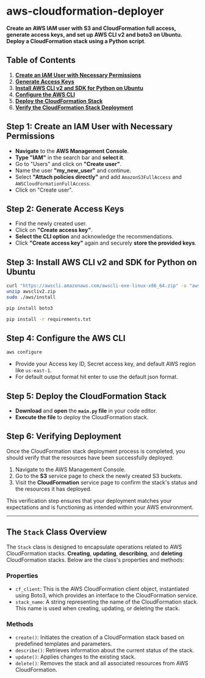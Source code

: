 # aws-cloudformation-deployer 

**Create an AWS IAM user with S3 and CloudFormation full access, generate access keys, and set up AWS CLI v2 and boto3 on Ubuntu. Deploy a CloudFormation stack using a Python script**.

## Table of Contents

1. [**Create an IAM User with Necessary Permissions**](#step-1-create-an-iam-user-with-necessary-permissions)
2. [**Generate Access Keys**](#step-2-generate-access-keys)
3. [**Install AWS CLI v2 and SDK for Python on Ubuntu**](#step-3-install-aws-cli-v2-and-sdk-for-python-on-ubuntu)
4. [**Configure the AWS CLI**](#step-4-configure-the-aws-cli)
5. [**Deploy the CloudFormation Stack**](#step-5-deploy-the-cloudformation-stack)
6. [**Verify the CloudFormation Stack Deployment**](#step-6-verifying-deployment)


## Step 1: Create an IAM User with Necessary Permissions

- **Navigate** to the **AWS Management Console**.
- **Type "IAM"** in the search bar and **select it**.
- Go to "Users" and click on **"Create user"**.
- Name the user **"my_new_user"** and continue.
- Select **"Attach policies directly"** and add `AmazonS3FullAccess` and `AWSCloudFormationFullAccess`.
- Click on "Create user".

## Step 2: Generate Access Keys

- Find the newly created user.
- Click on **"Create access key"**.
- **Select the CLI option** and acknowledge the recommendations.
- Click **"Create access key"** again and securely **store the provided keys**.

## Step 3: Install AWS CLI v2 and SDK for Python on Ubuntu

```bash
curl "https://awscli.amazonaws.com/awscli-exe-linux-x86_64.zip" -o "awscliv2.zip"
unzip awscliv2.zip
sudo ./aws/install
```

```bash
pip install boto3
```

```bash
pip install -r requirements.txt
```

## Step 4: Configure the AWS CLI

```bash
aws configure
```
- Provide your Access key ID, Secret access key, and default AWS region like `us-east-1`.
- For default output format hit enter to use the default json format.

## Step 5: Deploy the CloudFormation Stack

- **Download** and **open** the **`main.py` file** in your code editor.
- **Execute the file** to deploy the CloudFormation stack.


## Step 6: Verifying Deployment

Once the CloudFormation stack deployment process is completed, you should verify that the resources have been successfully deployed:

1. Navigate to the AWS Management Console.
2. Go to the **S3** service page to check the newly created S3 buckets.
3. Visit the **CloudFormation** service page to confirm the stack's status and the resources it has deployed.

This verification step ensures that your deployment matches your expectations and is functioning as intended within your AWS environment.

---

## The `Stack` Class Overview

The `Stack` class is designed to encapsulate operations related to AWS CloudFormation stacks. **Creating**, **updating**, **describing**, and **deleting** CloudFormation stacks. Below are the class's properties and methods:

### Properties

- `cf_client`: This is the AWS CloudFormation client object, instantiated using Boto3, which provides an interface to the CloudFormation service.
- `stack_name`: A string representing the name of the CloudFormation stack. This name is used when creating, updating, or deleting the stack.

### Methods

- `create()`: Initiates the creation of a CloudFormation stack based on predefined templates and parameters.
- `describe()`: Retrieves information about the current status of the stack.
- `update()`: Applies changes to the existing stack.
- `delete()`: Removes the stack and all associated resources from AWS CloudFormation.

